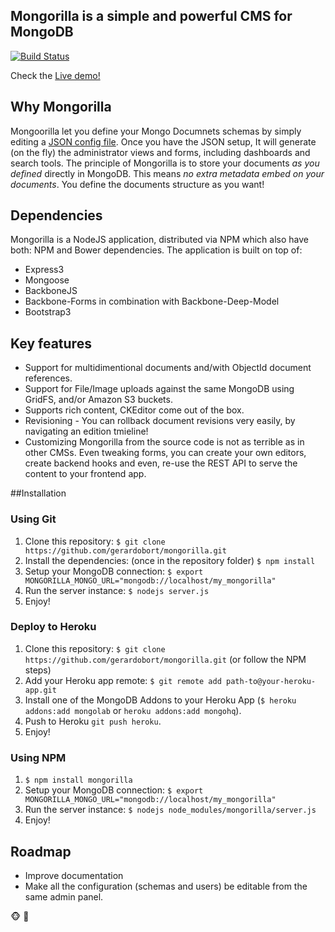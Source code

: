 ## Mongorilla is a simple and powerful CMS for MongoDB

[![Build Status](https://travis-ci.org/gerardobort/mongorilla.svg?branch=master)](https://travis-ci.org/gerardobort/mongorilla)

Check the [Live demo!](http://mongorilla.herokuapp.com)


## Why Mongorilla
Mongoorilla let you define your Mongo Documnets schemas by simply editing a [JSON config file](https://github.com/gerardobort/mongorilla/blob/master/config/default.json).
Once you have the JSON setup, It will generate (on the fly) the administrator views and forms, including dashboards and search tools.
The principle of Mongorilla is to store your documents *as you defined* directly in MongoDB.  This means *no extra metadata embed on your documents*.  You define the documents structure as you want!

## Dependencies
Mongorilla is a NodeJS application, distributed via NPM which also have both: NPM and Bower dependencies.  The application is built on top of:
* Express3
* Mongoose
* BackboneJS
* Backbone-Forms in combination with Backbone-Deep-Model
* Bootstrap3

## Key features
* Support for multidimentional documents and/with ObjectId document references.
* Support for File/Image uploads against the same MongoDB using GridFS, and/or Amazon S3 buckets.
* Supports rich content, CKEditor come out of the box.
* Revisioning - You can rollback document revisions very easily, by navigating an edition tmieline!
* Customizing Mongorilla from the source code is not as terrible as in other CMSs.  Even tweaking forms, you can create your own editors, create backend hooks and even, re-use the REST API to serve the content to your frontend app.

##Installation

### Using Git
1. Clone this repository: ``$ git clone https://github.com/gerardobort/mongorilla.git``
2. Install the dependencies: (once in the repository folder) ``$ npm install``
3. Setup your MongoDB connection: ``$ export MONGORILLA_MONGO_URL="mongodb://localhost/my_mongorilla"``
4. Run the server instance: ``$ nodejs server.js``
5. Enjoy!

### Deploy to Heroku
1. Clone this repository: ``$ git clone https://github.com/gerardobort/mongorilla.git`` (or follow the NPM steps)
2. Add your Heroku app remote: ``$ git remote add path-to@your-heroku-app.git``
3. Install one of the MongoDB Addons to your Heroku App (``$ heroku addons:add mongolab`` or ``heroku addons:add mongohq``).
4. Push to Heroku ``git push heroku``.
5. Enjoy!

### Using NPM
1. ``$ npm install mongorilla``
2. Setup your MongoDB connection: ``$ export MONGORILLA_MONGO_URL="mongodb://localhost/my_mongorilla"``
3. Run the server instance: ``$ nodejs node_modules/mongorilla/server.js``
4. Enjoy!

## Roadmap
* Improve documentation
* Make all the configuration (schemas and users) be editable from the same admin panel.

:monkey_face:  :hamburger:
